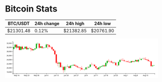 # Bitcoin Stats

BTC/USDT|24h change|24h high|24h low|
|---|---|---|---|
|$21301.48|0.12%|$21382.85|$20761.90|

<img src="./chart.svg">
